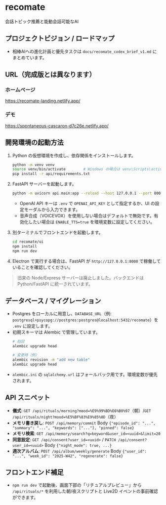 # recomate
会話トピック推薦と能動会話可能なAI

## プロジェクトビジョン / ロードマップ

- 相棒AIへの進化計画と優先タスクは `docs/recomate_codex_brief_v1.md` にまとめています。


## URL（完成版とは異なります）

### ホームページ
https://recomate-landing.netlify.app/

### デモ
https://spontaneous-cascaron-d7c26e.netlify.app/

## 開発環境の起動方法

1. Python の仮想環境を作成し、依存関係をインストールします。

   ```bash
   python -m venv venv
   source venv/bin/activate        # Windows の場合は venv\Scripts\activate
   pip install -r api/requirements.txt
   ```

2. FastAPI サーバーを起動します。

   ```bash
   python -m uvicorn api.main:app --reload --host 127.0.0.1 --port 8000
   ```

   - OpenAI API キーは `.env` で `OPENAI_API_KEY` として指定するか、UI の設定モーダルから入力できます。
   - 音声合成（VOICEVOX）を使用しない場合はデフォルトで無効です。有効化したい場合は `ENABLE_TTS=true` を環境変数に設定してください。

3. 別ターミナルでフロントエンドを起動します。

   ```bash
   cd recomate/ui
   npm install
   npm run dev
   ```

4. Electron で実行する場合は、FastAPI が `http://127.0.0.1:8000` で稼働していることを確認してください。

> 旧来の Node/Express サーバーは廃止しました。バックエンドは Python/FastAPI に統一されています。

## データベース / マイグレーション

- Postgres をローカルに用意し、`DATABASE_URL`（例: `postgresql+psycopg://postgres:postgres@localhost:5432/recomate`）を `.env` に設定します。
- 初期スキーマは Alembic で管理しています。
  ```bash
  # 初回
  alembic upgrade head

  # 変更時（例）
  alembic revision -m "add new table"
  alembic upgrade head
  ```
- `alembic.ini` の `sqlalchemy.url` はフォールバック用です。環境変数が優先されます。

## API スニペット

- **儀式**: `GET /api/rituals/morning?mood=%E9%99%BD%E6%B0%97`（朝）/`GET /api/rituals/night?mood=%E5%BF%83%E9%85%8D`（夜）
- **メモリ書き戻し**: `POST /api/memory/commit` Body `{"episode_id": "...", "summary": "...", "keywords": ["..."], "pinned": false}`
- **メモリ検索**: `GET /api/memory/search?q=keyword&user_id=<uuid>&limit=20`
- **同意設定**: `GET /api/consent?user_id=<uuid>` / `PATCH /api/consent?user_id=<uuid>` Body `{"night_mode": true, ...}`
- **週次アルバム**: `POST /api/album/weekly/generate` Body `{"user_id": "...", "week_id": "2025-W42", "regenerate": false}`

## フロントエンド補足

- `npm run dev` で起動後、画面下部の「リチュアルプレビュー」から `/api/rituals/*` を利用した朝/夜スクリプトと Live2D イベントの事前確認ができます。
